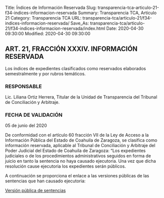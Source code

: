 Title: Índices de Información Reservada
Slug: transparencia-tca-articulo-21-f34-indices-informacion-reservada
Summary: Transparencia TCA, Artículo 21
Category: Transparencia TCA
URL: transparencia-tca/articulo-21/f34-indices-informacion-reservada/
Save_As: transparencia-tca/articulo-21/f34-indices-informacion-reservada/index.html
Date: 2020-04-30 09:30:00
Modified: 2020-04-30 09:30:00


## ART. 21, FRACCIÓN XXXIV. INFORMACIÓN RESERVADA

Los índices de expedientes clasificados como reservados elaborados semestralmente y por rubros temáticos.

### RESPONSABLE

Lic. Liliana Ortiz Herrera, Titular de la Unidad de Transparencia del Tribunal de Conciliación y Arbitraje.

### FECHA DE VALIDACIÓN

05 de junio del 2020

De conformidad con el artículo 60 fracción VII de la Ley de Acceso a la Información Pública del Estado de Coahuila de Zaragoza, se clasifica como información reservada, aplicable al Tribunal de Conciliación y Arbitraje del Poder Judicial del Estado de Coahuila de Zaragoza: “Los expedientes judiciales o de los procedimientos administrativos seguidos en forma de juicio en tanto la sentencia no haya causado ejecutoria. Una vez que dicha resolución cause ejecutoria los expedientes serán públicos.

A continuación se proporciona el enlace a las versiones públicas de las sentencias que han causado ejecutoria:

[Versión pública de sentencias](https://www.pjecz.gob.mx/consultas/sentencias/)


